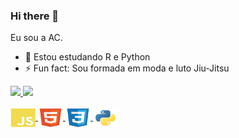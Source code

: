 ### Hi there 👋
Eu sou a AC.

- 🌱 Estou estudando R e Python
- ⚡ Fun fact: Sou formada em moda e luto Jiu-Jitsu

<div>
  <a href="https://github.com/ac-olli">
  <img height="180em" src="https://github-readme-stats.vercel.app/api?username=ac-olli&show_icons=true&theme=dark&include_all_commits=true&count_private=true"/>
  <img height="180em" src="https://github-readme-stats.vercel.app/api/top-langs/?username=ac-olli&layout=compact&langs_count=16&theme=dark"/>
</div>

<div style="display: inline_block"><br>
  <img align="center" alt="Ac-Js" height="30" width="40" src="https://raw.githubusercontent.com/devicons/devicon/master/icons/javascript/javascript-plain.svg">
  <img align="center" alt="Ac-HTML" height="30" width="40" src="https://raw.githubusercontent.com/devicons/devicon/master/icons/html5/html5-original.svg">
  <img align="center" alt="Ac-CSS" height="30" width="40" src="https://raw.githubusercontent.com/devicons/devicon/master/icons/css3/css3-original.svg">
  <img align="center" alt="Ac-Python" height="30" width="40" src="https://raw.githubusercontent.com/devicons/devicon/master/icons/python/python-original.svg">
</div>

<!-- <div>
  ![Snake animation](https://github.com/ac-olli/ac-olli/blob/output/github-contribution-grid-snake.svg)
</div> -->

